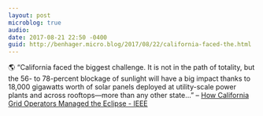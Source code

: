 ```yaml
---
layout: post
microblog: true
audio: 
date: 2017-08-21 22:50 -0400
guid: http://benhager.micro.blog/2017/08/22/california-faced-the.html
---
```

🌎 “California faced the biggest challenge. It is not in the path of totality, but the 56- to 78-percent blockage of sunlight will have a big impact thanks to 18,000 gigawatts worth of solar panels deployed at utility-scale power plants and across rooftops—more than any other state…” – [How California Grid Operators Managed the Eclipse - IEEE](http://spectrum.ieee.org/energywise/green-tech/solar/how-california-grid-operators-managed-the-eclipse)
